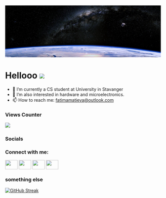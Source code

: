 ![Header](https://github.com/fatimamatieva/fatimamatieva/blob/main/space.jpeg)


# Hellooo <img src="https://raw.githubusercontent.com/MartinHeinz/MartinHeinz/master/wave.gif" width="30px">

- 🔭 I’m currently a CS student at University in Stavanger
- 🌱 I’m also interested in hardware and microelectronics.
- 📫 How to reach me: fatimamatieva@outlook.com
### Views Counter
![](https://komarev.com/ghpvc/?username=fatimamatieva&color=6200F9)

### Socials 
<h3 align="left">Connect with me:</h3>
<p align="left">
<a href="your link" target="blank"><img align="center" src="https://cdn.jsdelivr.net/npm/simple-icons@3.0.1/icons/twitter.svg" alt="" height="30" width="40" /></a>
<a href="your link" target="blank"><img align="center" src="https://cdn.jsdelivr.net/npm/simple-icons@3.0.1/icons/linkedin.svg" alt="" height="30" width="40" /></a>
<a href="your link" target="blank"><img align="center" src="https://cdn.jsdelivr.net/npm/simple-icons@3.0.1/icons/instagram.svg" alt="" height="30" width="40" /></a>
<a href="your link" target="blank"><img align="center" src="https://cdn.jsdelivr.net/npm/simple-icons@3.0.1/icons/youtube.svg" alt="" height="30" width="40" /></a>
</p>

### something else 
[![GitHub Streak](https://github-readme-streak-stats.herokuapp.com/fatimamatievaDenverCoder1)](https://git.io/streak-stats)
